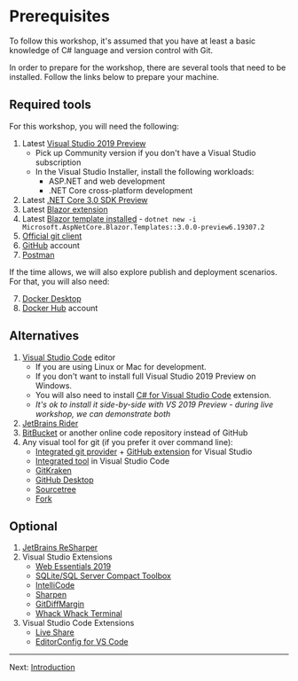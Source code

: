 # Prerequisites

To follow this workshop, it's assumed that you have at least a basic knowledge of C# language and version control with Git.

In order to prepare for the workshop, there are several tools that need to be installed. Follow the links below to prepare your machine.

## Required tools

For this workshop, you will need the following:

1. Latest [Visual Studio 2019 Preview](https://visualstudio.microsoft.com/vs/preview/)
    - Pick up Community version if you don't have a Visual Studio subscription
    - In the Visual Studio Installer, install the following workloads:
        - ASP.NET and web development
        - .NET Core cross-platform development
2. Latest [.NET Core 3.0 SDK Preview](https://dotnet.microsoft.com/download/dotnet-core/3.0)
3. Latest [Blazor extension](https://marketplace.visualstudio.com/items?itemName=aspnet.blazor)
4. Latest [Blazor template installed](https://docs.microsoft.com/en-us/aspnet/core/blazor/get-started?view=aspnetcore-3.0&tabs=visual-studio) - `dotnet new -i Microsoft.AspNetCore.Blazor.Templates::3.0.0-preview6.19307.2`
5. [Official git client](https://git-scm.com/downloads)
6. [GitHub](https://github.com/) account
7. [Postman](https://www.getpostman.com/)

If the time allows, we will also explore publish and deployment scenarios. For that, you will also need:

7. [Docker Desktop](https://www.docker.com/products/docker-desktop)
8. [Docker Hub](https://hub.docker.com/) account

## Alternatives

1. [Visual Studio Code](https://code.visualstudio.com/) editor
    - If you are using Linux or Mac for development. 
    - If you don't want to install full Visual Studio 2019 Preview on Windows.
    - You will also need to install [C# for Visual Studio Code](https://marketplace.visualstudio.com/items?itemName=ms-vscode.csharp) extension.
    - *It's ok to install it side-by-side with VS 2019 Preview - during live workshop, we can demonstrate both*
2. [JetBrains Rider](https://www.jetbrains.com/rider/)
3. [BitBucket](https://bitbucket.com/) or another online code repository instead of GitHub
4. Any visual tool for git (if you prefer it over command line):
    - [Integrated git provider](https://www.thomasclaudiushuber.com/2019/04/02/using-git-in-visual-studio-2019/) + [GitHub extension](https://visualstudio.github.com/) for Visual Studio
    - [Integrated tool](https://code.visualstudio.com/docs/editor/versioncontrol#_git-support) in Visual Studio Code
    - [GitKraken](https://www.gitkraken.com/)
    - [GitHub Desktop](https://desktop.github.com/)
    - [Sourcetree](https://www.sourcetreeapp.com/)
    - [Fork](https://git-fork.com/)

## Optional

1. [JetBrains ReSharper](https://www.jetbrains.com/resharper/)
2. Visual Studio Extensions
    - [Web Essentials 2019](https://marketplace.visualstudio.com/items?itemName=MadsKristensen.WebEssentials2019)
    - [SQLite/SQL Server Compact Toolbox](https://marketplace.visualstudio.com/items?itemName=ErikEJ.SQLServerCompactSQLiteToolbox)
    - [IntelliCode](https://marketplace.visualstudio.com/items?itemName=VisualStudioExptTeam.VSIntelliCode)
    - [Sharpen](https://marketplace.visualstudio.com/items?itemName=ironcev.sharpen)
    - [GitDiffMargin](https://marketplace.visualstudio.com/items?itemName=LaurentKempe.GitDiffMargin)
    - [Whack Whack Terminal](https://marketplace.visualstudio.com/items?itemName=DanielGriffen.WhackWhackTerminal)
3. Visual Studio Code Extensions
    - [Live Share](https://marketplace.visualstudio.com/items?itemName=MS-vsliveshare.vsliveshare)
    - [EditorConfig for VS Code](https://marketplace.visualstudio.com/items?itemName=EditorConfig.EditorConfig)

-------

Next: [Introduction](01-introduction.md)